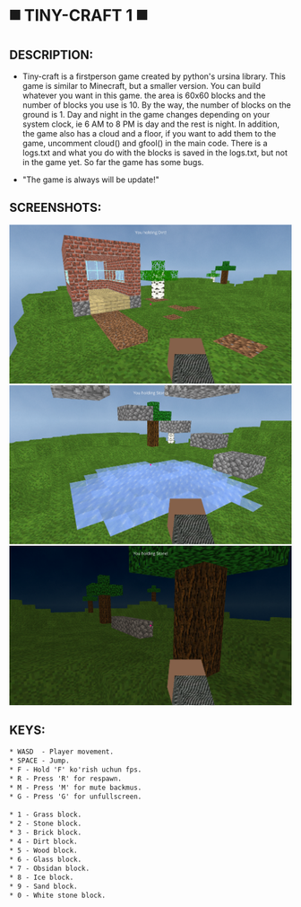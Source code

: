 # ◼️ TINY-CRAFT 1 ◼️ 


## DESCRIPTION:
* Tiny-craft is a firstperson game created by python's ursina library. This game is similar to Minecraft, but a smaller version.
  You can build whatever you want in this game. the area is 60x60 blocks and the number of blocks you use is 10.
  By the way, the number of blocks on the ground is 1. Day and night in the game changes depending on your system clock,
  ie 6 AM to 8 PM is day and the rest is night. In addition, the game also has a cloud and a floor, if you want to add them to the game,
  uncomment cloud() and gfool() in the main code. There is a logs.txt and what you do with the blocks is saved in the logs.txt,
  but not in the game yet. So far the game has some bugs. 
  


* "The game is always will be update!"

## SCREENSHOTS:
<img src="https://github.com/ToyirovDev/Tiny_craft/blob/main/Assets/screenshots/1.png">
<img src="https://github.com/ToyirovDev/Tiny_craft/blob/main/Assets/screenshots/2.png">
<img src="https://github.com/ToyirovDev/Tiny_craft/blob/main/Assets/screenshots/3.png">

## KEYS:
	* WASD	- Player movement.
	* SPACE	- Jump.
	* F	- Hold 'F' ko'rish uchun fps.
	* R	- Press 'R' for respawn.
	* M	- Press 'M' for mute backmus.
	* G	- Press 'G' for unfullscreen.
	
	* 1	- Grass block.
	* 2	- Stone block.
	* 3	- Brick block.
	* 4	- Dirt block.
	* 5	- Wood block.
	* 6	- Glass block.
	* 7	- Obsidan block.
	* 8	- Ice block.
	* 9	- Sand block.
	* 0	- White stone block.
	
